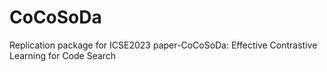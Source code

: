 # CoCoSoDa
Replication package for ICSE2023 paper-CoCoSoDa: Effective Contrastive Learning for Code Search
